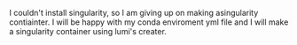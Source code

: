  I couldn't install singularity, so I am giving up on making  asingularity contiainter. I will be happy with my conda enviroment yml file and I will make a singularity container using lumi's creater.
